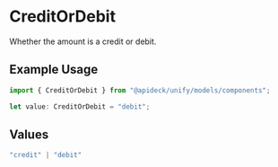 # CreditOrDebit

Whether the amount is a credit or debit.

## Example Usage

```typescript
import { CreditOrDebit } from "@apideck/unify/models/components";

let value: CreditOrDebit = "debit";
```

## Values

```typescript
"credit" | "debit"
```